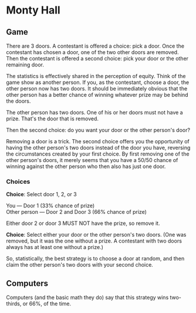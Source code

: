 # Monty Hall

## Game
There are 3 doors. A contestant is offered a choice: pick a door. Once the contestant has chosen a door, one of the two other doors are removed. Then the contestant is offered a second choice: pick your door or the other remaining door.

The statistics is effectively shared in the perception of equity. Think of the game show as another person. If you, as the contestant, choose a door, the other person now has two doors. It should be immediately obvious that the other person has a better chance of winning whatever prize may be behind the doors.

The other person has two doors. One of his or her doors must not have a prize. That's the door that is removed.

Then the second choice: do you want your door or the other person's door? 

Removing a door is a trick. The second choice offers you the opportunity of having the other person's two doors instead of the door you have, reversing the circumstances created by your first choice. By first removing one of the other person's doors, it merely seems that you have a 50/50 chance of winning against the other person who then also has just one door.

### Choices

**Choice**: Select door 1, 2, or 3

You — Door 1 (33% chance of prize)<br />
Other person — Door 2 and Door 3 (66% chance of prize)

Either door 2 or door 3 MUST NOT have the prize, so remove it.

**Choice**: Select either your door or the other person's two doors. (One was removed, but it was the one without a prize. A contestant with two doors always has at least one without a prize.)

So, statistically, the best strategy is to choose a door at random, and then claim the other person's two doors with your second choice.

## Computers

Computers (and the basic math they do) say that this strategy wins two-thirds, or 66%, of the time.